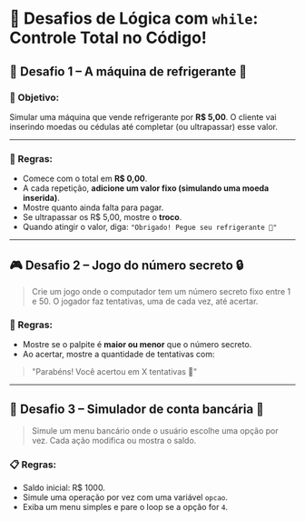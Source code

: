 # 🎯 **Desafios de Lógica com `while`: Controle Total no Código!**

## 🧠 Desafio 1 – **A máquina de refrigerante 🥤**

### 🎯 Objetivo:

Simular uma máquina que vende refrigerante por **R$ 5,00**. O cliente vai inserindo moedas ou cédulas até completar (ou ultrapassar) esse valor.

---

### 📝 Regras:

- Comece com o total em **R$ 0,00**.
- A cada repetição, **adicione um valor fixo (simulando uma moeda inserida)**.
- Mostre quanto ainda falta para pagar.
- Se ultrapassar os R$ 5,00, mostre o **troco**.
- Quando atingir o valor, diga: `"Obrigado! Pegue seu refrigerante 🧃"`

---

## 🎮 Desafio 2 – **Jogo do número secreto 🔒**

> Crie um jogo onde o computador tem um número secreto fixo entre 1 e 50. O jogador faz tentativas, uma de cada vez, até acertar.

### 📝 Regras:

- Mostre se o palpite é **maior ou menor** que o número secreto.
- Ao acertar, mostre a quantidade de tentativas com:

> "Parabéns! Você acertou em X tentativas 🎉"

---

## 💸 Desafio 3 – **Simulador de conta bancária 🏦**

> Simule um menu bancário onde o usuário escolhe uma opção por vez. Cada ação modifica ou mostra o saldo.

### 📋 Regras:

- Saldo inicial: R$ 1000.
- Simule uma operação por vez com uma variável `opcao`.
- Exiba um menu simples e pare o loop se a opção for `4`.
